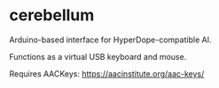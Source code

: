 # cerebellum

Arduino-based interface for HyperDope-compatible AI.

Functions as a virtual USB keyboard and mouse.

Requires AACKeys: https://aacinstitute.org/aac-keys/